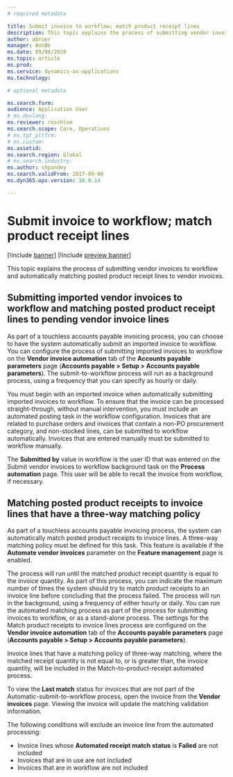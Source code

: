 ```yaml
---
# required metadata

title: Submit invoice to workflow; match product receipt lines
description: This topic explains the process of submitting vendor invoices to workflow and posted product receipt lines are matched to vendor invoices automatically.
author: abruer
manager: AnnBe
ms.date: 09/08/2020
ms.topic: article
ms.prod: 
ms.service: dynamics-ax-applications
ms.technology: 

# optional metadata

ms.search.form:  
audience: Application User
# ms.devlang: 
ms.reviewer: roschlom
ms.search.scope: Core, Operations
# ms.tgt_pltfrm: 
# ms.custom: 
ms.assetid: 
ms.search.region: Global
# ms.search.industry: 
ms.author: shpandey
ms.search.validFrom: 2017-09-08
ms.dyn365.ops.version: 10.0.14

---
```


# Submit invoice to workflow; match product receipt lines

[!include [banner](../includes/banner.md)]
[!include [preview banner](../includes/preview-banner.md)]

This topic explains the process of submitting vendor invoices to workflow and automatically matching posted product receipt lines to vendor invoices.  

## Submitting imported vendor invoices to workflow and matching posted product receipt lines to pending vendor invoice lines 
As part of a touchless accounts payable invoicing process, you can choose to have the system automatically submit an imported invoice to workflow. You can configure the process of submitting imported invoices to workflow on the **Vendor invoice automation** tab of the **Accounts payable parameters** page (**Accounts payable > Setup > Accounts payable parameters**).  The submit-to-workflow process will run as a background process, using a frequency that you can specify as hourly or daily. 

You must begin with an imported invoice when automatically submitting imported invoices to workflow. To ensure that the invoice can be processed straight-through, without manual intervention, you must include an automated posting task in the workflow configuration. Invoices that are related to purchase orders and invoices that contain a non-PO procurement category, and non-stocked lines, can be submitted to workflow automatically. Invoices that are entered manually must be submitted to workflow manually.

The **Submitted by** value in workflow is the user ID that was entered on the Submit vendor invoices to workflow background task on the **Process automation** page. This user will be able to recall the invoice from workflow, if necessary.

## Matching posted product receipts to invoice lines that have a three-way matching policy
As part of a touchless accounts payable invoicing process, the system can automatically match posted product receipts to invoice lines. A three-way matching policy must be defined for this task. This feature is available if the **Automate vendor invoices** parameter on the **Feature management** page is enabled. 

The process will run until the matched product receipt quantity is equal to the invoice quantity. As part of this process, you can indicate the maximum number of times the system should try to match product receipts to an invoice line before concluding that the process failed. The process will run in the background, using a frequency of either hourly or daily. You can run the automated matching process as part of the process for submitting invoices to workflow, or as a stand-alone process. The settings for the Match product receipts to invoice lines process are configured on the **Vendor invoice automation** tab of the **Accounts payable parameters** page (**Accounts payable > Setup > Accounts payable parameters**).

Invoice lines that have a matching policy of three-way matching, where the matched receipt quantity is not equal to, or is greater than, the invoice quantity, will be included in the Match-to-product-receipt automated process. 

To view the **Last match** status for invoices that are not part of the Automatic-submit-to-workflow process, open the invoice from the **Vendor invoices** page. Viewing the invoice will update the matching validation information.

The following conditions will exclude an invoice line from the automated processing:

- Invoice lines whose **Automated receipt match status** is **Failed** are not included 
- Invoices that are in use are not included 
- Invoices that are in workflow are not included
